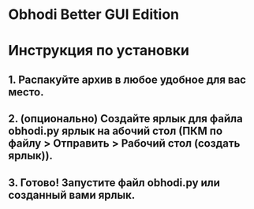 # Obhodi Better GUI Edition
# Инструкция по установки

## 1. Распакуйте архив в любое удобное для вас место.
## 2. (опционально) Создайте ярлык для файла obhodi.py ярлык на абочий стол (ПКМ по файлу > Отправить > Рабочий стол (создать ярлык)).
## 3. Готово! Запустите файл obhodi.py или созданный вами ярлык.

